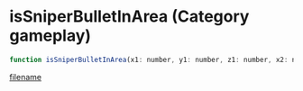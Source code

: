 # isSniperBulletInArea (Category gameplay)

```js
function isSniperBulletInArea(x1: number, y1: number, z1: number, x2: number, y2: number, z2: number): boolean
```

[filename](isSniperBulletInArea_m.md ':include')